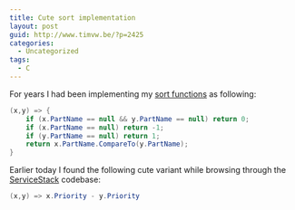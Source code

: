 ```yaml
---
title: Cute sort implementation
layout: post
guid: http://www.timvw.be/?p=2425
categories:
  - Uncategorized
tags:
  - C
---
```

For years I had been implementing my [sort functions](http://msdn.microsoft.com/en-us/library/tfakywbh(v=vs.110).aspx) as following:

```csharp
(x,y) => {  
	if (x.PartName == null && y.PartName == null) return 0;
	if (x.PartName == null) return -1;
	if (y.PartName == null) return 1; 
	return x.PartName.CompareTo(y.PartName);
}
```

Earlier today I found the following cute variant while browsing through the [ServiceStack](https://github.com/ServiceStack/ServiceStack/blob/v3/src/ServiceStack/WebHost.Endpoints/Utils/FilterAttributeCache.cs) codebase:

```csharp
(x,y) => x.Priority - y.Priority  
```